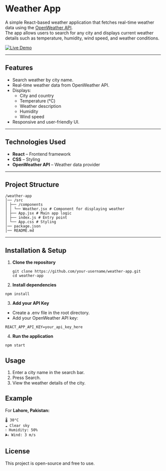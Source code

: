# Weather App

A simple React-based weather application that fetches real-time weather data using the [OpenWeather API](https://openweathermap.org/api).  
The app allows users to search for any city and displays current weather details such as temperature, humidity, wind speed, and weather conditions.

[![Live Demo](https://img.shields.io/badge/Live%20Demo-Click%20Here-brightgreen)](https://react-js-8o2v.vercel.app/)


---

## Features

- Search weather by city name.  
- Real-time weather data from OpenWeather API.  
- Displays:  
  - City and country  
  - Temperature (°C)  
  - Weather description  
  - Humidity  
  - Wind speed  
- Responsive and user-friendly UI.

---

## Technologies Used

- **React** – Frontend framework  
- **CSS** – Styling  
- **OpenWeather API** – Weather data provider  

---

## Project Structure
```
/weather-app
│── /src
│ ├── /components
│ │ └── Weather.jsx # Component for displaying weather
│ ├── App.jsx # Main app logic
│ ├── index.js # Entry point
│ └── App.css # Styling
│── package.json
│── README.md
```


---

## Installation & Setup

1. **Clone the repository**  
   ```
   git clone https://github.com/your-username/weather-app.git
   cd weather-app
   ```

2. **Install dependencies**
  ```
  npm install
  ```
3. **Add your API Key**
-   Create a .env file in the root directory.  
-   Add your OpenWeather API key:
  ```
  REACT_APP_API_KEY=your_api_key_here
  ```
4. **Run the application**
  ```
  npm start
  ```


## Usage

1. Enter a city name in the search bar.
2. Press Search.  
3. View the weather details of the city.


## Example

For **Lahore, Pakistan:**
```
🌡️ 30°C
☁️ Clear sky
💧 Humidity: 50%
🌬️ Wind: 3 m/s
```

## License

This project is open-source and free to use.
